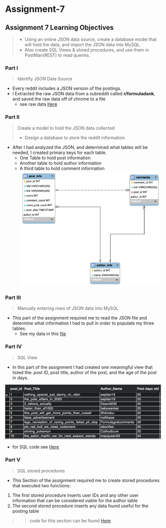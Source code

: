 # Assignment-7

## Assignment 7 Learning Objectives
> - Using an online JSON data source, create a database model that will hold the data, and import the JSON data into MySQL.
> - Also create SQL Views & stored procedures, and use them in PostMan(REST) to read queries.

### Part I
> Identify JSON Data Source

- Every reddit includes a JSON version of the postings.
- I Extracted the raw JSON data from a subreddit called **r/formuladank**, and saved the raw data off of chrome to a file
  - see raw data [Here](../Code/cit381-assign07-reddit.json)

### Part II
> Create a model to hold the JSON data collected
> - Design a database to store the reddit information.

- After I had analyzed the JSON, and determined what tables will be needed, I created primary keys for each table.
  - One Table to hold post information
  - Another table to hold author information
  - A third table to hold comment information
![Image of my Schema](cit381-assign07-schema.png)


### Part III
> Manually entering rows of JSON data into MySQL

- This part of the assignment required me to read the JSON file and determine what information I had to pull in order to populate my three tables.
  - See my data in this [file](../Code/cit381-assign07-data.csv)

### Part IV
>SQL View

- In this part of the assignment I had created one meaningful view that listed the: post ID, post title, author of the post, and the age of the post in days.

![Image of my View](../Images/View.png)

  - for SQL code see [Here](../Code/cit381-assign07-view.sql)


### Part V
> SQL stored procedures

- This Section of the assignment required me to create stored procedures that executed two functions:
1. The first stored procedure inserts user IDs and any other user information that can be considered viable for the author table
2. The second stored procedure inserts any data found useful for the posting table

>> code for this section can be found [Here](Code/cit381-assign07-procedures.sql)
